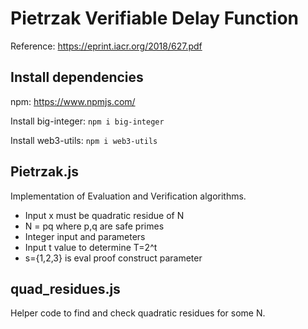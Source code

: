 # Pietrzak Verifiable Delay Function

Reference: https://eprint.iacr.org/2018/627.pdf

## Install dependencies

npm: https://www.npmjs.com/

Install big-integer: `npm i big-integer`

Install web3-utils: `npm i web3-utils`

## Pietrzak.js
Implementation of Evaluation and Verification algorithms.

* Input x must be quadratic residue of N 
* N = pq where p,q are safe primes
* Integer input and parameters
* Input t value to determine T=2^t
* s={1,2,3} is eval proof construct parameter

## quad_residues.js
Helper code to find and check quadratic residues for some N.
